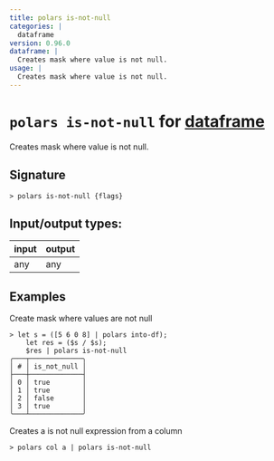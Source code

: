 ```yaml
---
title: polars is-not-null
categories: |
  dataframe
version: 0.96.0
dataframe: |
  Creates mask where value is not null.
usage: |
  Creates mask where value is not null.
---
```

<!-- This file is automatically generated. Please edit the command in https://github.com/nushell/nushell instead. -->

# `polars is-not-null` for [dataframe](/commands/categories/dataframe.md)

<div class='command-title'>Creates mask where value is not null.</div>

## Signature

```> polars is-not-null {flags} ```


## Input/output types:

| input | output |
| ----- | ------ |
| any   | any    |

## Examples

Create mask where values are not null
```nu
> let s = ([5 6 0 8] | polars into-df);
    let res = ($s / $s);
    $res | polars is-not-null
╭───┬─────────────╮
│ # │ is_not_null │
├───┼─────────────┤
│ 0 │ true        │
│ 1 │ true        │
│ 2 │ false       │
│ 3 │ true        │
╰───┴─────────────╯

```

Creates a is not null expression from a column
```nu
> polars col a | polars is-not-null

```
